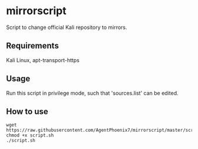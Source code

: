 # mirrorscript
Script to change official Kali repository to mirrors.

## Requirements
Kali Linux, apt-transport-https

## Usage
Run this script in privilege mode, such that 'sources.list' can be edited.

## How to use
```
wget https://raw.githubusercontent.com/AgentPhoenix7/mirrorscript/master/script.sh
chmod +x script.sh
./script.sh
```